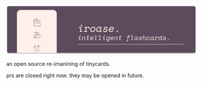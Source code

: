 <p align="center">
  <img src="https://raw.githubusercontent.com/iroase-app/.github/main/banner.png" alt="iroase." />
</p>

an open source re-imanining of tinycards.

prs are closed right now. they may be opened in future.
